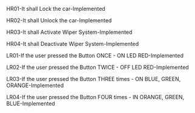 
HR01-It shall Lock the car-Implemented

HR02-It shall Unlock the car-Implemented

HR03-It shall Activate Wiper System-Implemented

HR04-It shall Deactivate Wiper System-Implemented



LR01-If the user pressed the Button ONCE - ON LED RED-Implemented

LR02-If the user pressed the Button TWICE - OFF LED RED-Implemented

LR03-If the user pressed the Button THREE times - ON BLUE, GREEN, ORANGE-Implemented

LR04-If the user pressed the Button FOUR times - IN ORANGE, GREEN, BLUE-Implemented


